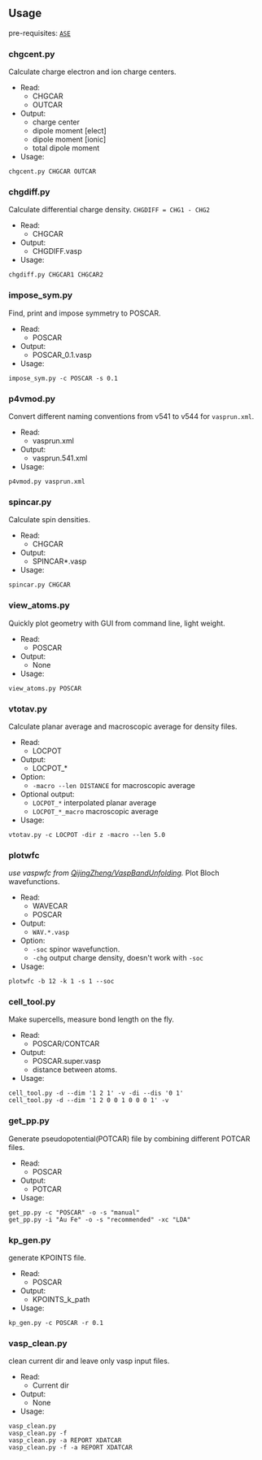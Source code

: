 ## Usage

pre-requisites: [`ASE`](https://wiki.fysik.dtu.dk/ase/)

### chgcent.py
Calculate charge electron and ion charge centers.
- Read:
  - CHGCAR
  - OUTCAR
- Output:
  - charge center
  - dipole moment [elect]
  - dipole moment [ionic]
  - total dipole moment
- Usage:
```
chgcent.py CHGCAR OUTCAR
```

### chgdiff.py
Calculate differential charge density. `CHGDIFF = CHG1 - CHG2`
- Read:
  - CHGCAR
- Output:
  - CHGDIFF.vasp
- Usage:
```
chgdiff.py CHGCAR1 CHGCAR2
```

### impose_sym.py
Find, print and impose symmetry to POSCAR.
- Read:
  - POSCAR
- Output:
  - POSCAR_0.1.vasp
- Usage:
```
impose_sym.py -c POSCAR -s 0.1
```

### p4vmod.py
Convert different naming conventions from v541 to v544 for `vasprun.xml`.
- Read:
  - vasprun.xml
- Output:
  - vasprun.541.xml
- Usage:
```
p4vmod.py vasprun.xml
```

### spincar.py
Calculate spin densities.
- Read:
  - CHGCAR
- Output:
  - SPINCAR*.vasp
- Usage:
```
spincar.py CHGCAR
```

### view_atoms.py
Quickly plot geometry with GUI from command line, light weight.
- Read:
  - POSCAR
- Output:
  - None
- Usage:
```
view_atoms.py POSCAR
```

### vtotav.py
Calculate planar average and macroscopic average for density files.
- Read:
  - LOCPOT
- Output:
  - LOCPOT_*
- Option:
  - `-macro --len DISTANCE` for macroscopic average
- Optional output:
  - `LOCPOT_*` interpolated planar average
  - `LOCPOT_*_macro` macroscopic average
- Usage:
```
vtotav.py -c LOCPOT -dir z -macro --len 5.0
```


### plotwfc
*use vaspwfc from [QijingZheng/VaspBandUnfolding](https://github.com/QijingZheng/VaspBandUnfolding/blob/master/vaspwfc.py).*
Plot Bloch wavefunctions.
- Read:
  - WAVECAR
  - POSCAR
- Output:
  - `WAV.*.vasp`
- Option:
  - `-soc` spinor wavefunction.
  - `-chg` output charge density, doesn't work with `-soc`
- Usage:
```
plotwfc -b 12 -k 1 -s 1 --soc
```

### cell_tool.py
Make supercells, measure bond length on the fly.
- Read:
  - POSCAR/CONTCAR
- Output:
  - POSCAR.super.vasp
  - distance between atoms.
- Usage:
```
cell_tool.py -d --dim '1 2 1' -v -di --dis '0 1'
cell_tool.py -d --dim '1 2 0 0 1 0 0 0 1' -v
```

### get_pp.py
Generate pseudopotential(POTCAR) file by combining different POTCAR files.
- Read:
  - POSCAR
- Output:
  - POTCAR
- Usage:
```
get_pp.py -c "POSCAR" -o -s "manual"
get_pp.py -i "Au Fe" -o -s "recommended" -xc "LDA"
```

### kp_gen.py
generate KPOINTS file.
- Read:
  - POSCAR
- Output:
  - KPOINTS_k_path
- Usage:
```
kp_gen.py -c POSCAR -r 0.1
```

### vasp_clean.py
clean current dir and leave only vasp input files.
- Read:
  - Current dir
- Output:
  - None
- Usage:
```
vasp_clean.py
vasp_clean.py -f
vasp_clean.py -a REPORT XDATCAR
vasp_clean.py -f -a REPORT XDATCAR
```

